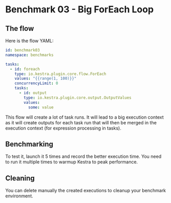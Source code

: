 # Benchmark 03 - Big ForEach Loop

## The flow

Here is the flow YAML:

```yaml
id: benchmark03
namespace: benchmarks

tasks:
  - id: foreach
    type: io.kestra.plugin.core.flow.ForEach
    values: "{{range(1, 100)}}"
    concurrencyLimit: 0
    tasks:
      - id: output
        type: io.kestra.plugin.core.output.OutputValues
        values:
          some: value
```

This flow will create a lot of task runs. It will lead to a big execution context as it will create outputs for each task run that will then be merged in the execution context (for expression processing in tasks).

## Benchmarking

To test it, launch it 5 times and record the better execution time.
You need to run it multiple times to warmup Kestra to peak performance.

## Cleaning

You can delete manually the created executions to cleanup your benchmark environment.